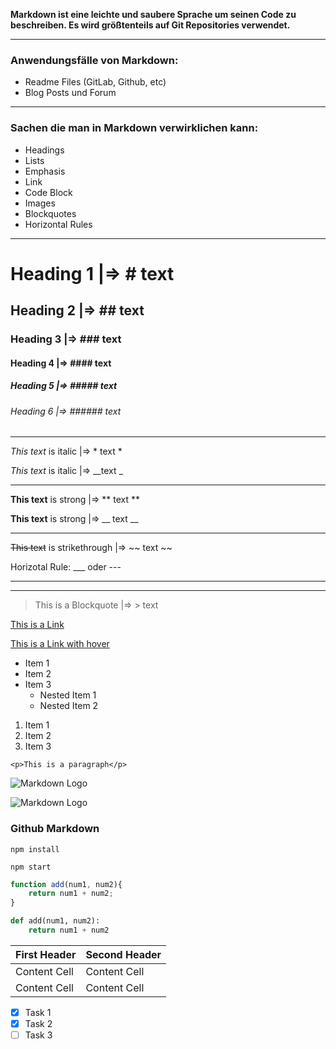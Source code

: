 __Markdown ist eine leichte und saubere Sprache um seinen Code zu beschreiben. Es wird größtenteils auf Git Repositories verwendet.__

---
### __Anwendungsfälle von Markdown:__
- Readme Files (GitLab, Github, etc)
- Blog Posts und Forum
---
### __Sachen die man in Markdown verwirklichen kann:__
- Headings
- Lists
- Emphasis
- Link
- Code Block
- Images
- Blockquotes
- Horizontal Rules
---
<!-- Headings -->
# Heading 1 |=> \# text 
## Heading 2 |=> \## text 
### Heading 3 |=> \### text 
#### Heading 4 |=> \#### text 
##### Heading 5 |=> \##### text
###### Heading 6 |=> \###### text
---
<!-- Italics -->
*This text* is italic |=> \* text \*

_This text_ is italic |=> \__text \_

---

<!-- Strong -->
**This text** is strong |=> \** text \**

__This text__ is strong |=> \__ text \__

---
<!-- Strikethrough -->
~~This text~~ is strikethrough |=> \~~ text \~~

<!--  Horizontal Rule -->
Horizotal Rule: \___ oder \---
___
---

<!-- Blockquote -->
> This is a Blockquote |=> \> text

<!-- Links -->
[This is a Link](www.url.com)

<!-- Link with hover effect -->
[This is a Link with hover](www.url.com "Hover Text")

<!-- Unordered List -->
* Item 1
* Item 2
* Item 3
    * Nested Item 1
    * Nested Item 2

<!-- OL -->
1. Item 1
2. Item 2
3. Item 3

<!--Inline Code Block-->
`<p>This is a paragraph</p>`

<!-- IMG -->
![Markdown Logo](https://markdown-here.com/img/icon256.png)

<!-- IMG mit Hover -->
![Markdown Logo](https://markdown-here.com/img/icon256.png "Markdown Logo")

<!-- Github Markdown -->
### __Github Markdown__
<!-- Code Blocks -->
```
npm install

npm start
```

<!-- Specified Code Blocks -->
```javascript
function add(num1, num2){
    return num1 + num2;
}
```

```python
def add(num1, num2):
    return num1 + num2
```

<!-- Tables -->
| First Header  | Second Header |
| ------------- | ------------- |
| Content Cell  | Content Cell  |
| Content Cell  | Content Cell  |

<!-- Task List -->
* [x] Task 1
* [x] Task 2
* [ ] Task 3 